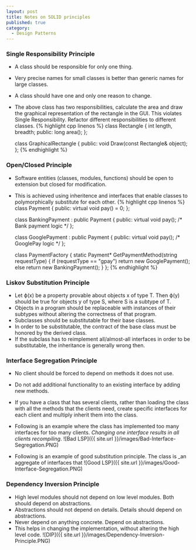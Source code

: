 ```yaml
---
layout: post
title: Notes on SOLID principles
published: true
category:
  - Design Patterns
---
```


### Single Responsibility Principle
* A class should be responsible for only one thing.
* Very precise names for small classes is better than generic names for large classes.
* A class should have one and only one reason to change. 
* The above class has two responsibilities, calculate the area and draw the graphical representation of the rectangle in the GUI. This violates Single Responsibility. Refactor different responsibilities to different classes.
{% highlight cpp linenos %}
    class Rectangle
    {
        int length, breadth;
    public:
        long area();
    };

    class GraphicalRectangle
    {
    public:
        void Draw(const Rectangle& object);
    };
{% endhighlight %}

### Open/Closed Principle
* Software entities (classes, modules, functions) should be open to extension but closed for modification.
* This is achieved using inheritence and interfaces that enable classes to polymorphically substitute for each other.
{% highlight cpp linenos %}
    class Payment
    {
    public:
        virtual void pay() = 0;
    };

    class BankingPayment : public Payment
    {
    public:
        virtual void pay(); /* Bank payment logic */
    };

    class GooglePayment : public Payment
    {
    public:
        virtual void pay(); /* GooglePay logic */
    };

    class PaymentFactory
    {
        static Payment* GetPaymentMethod(string requestType)
        {
            if (requestType == "gpay")
                return new GooglePayment();
            else
                return new BankingPayment(); 
        }
    };
{% endhighlight %}

### Liskov Substitution Principle
* Let ϕ(x) be a property provable about objects x of type T.
Then ϕ(y) should be true for objects y of type S, where S is a subtype of T.
* Objects in a program should be replaceable with instances of their subtypes without altering the correctness of that program.
* Subclasses should be substitutable for their base classes.
* In order to be substitutable, the contract of the base class must be honored by the derived class.
* If the subclass has to reimplement all/almost-all interfaces in order to be substitutable, the inheritance is generally wrong then.

### Interface Segregation Principle
* No client should be forced to depend on methods it does not use.
* Do not add additional functionality to an existing interface by adding new methods.
* If you have a class that has several clients, rather than loading the class with all the methods that the clients need, create specific interfaces for each client and multiply inherit them into the class.
* Following is an example where the class has implemented too many interfaces for too many clients. _Changing one interface results in all clients recompiling_.
![Bad LSP]({{ site.url }}/images/Bad-Interface-Segregation.PNG)

* Following is an example of good substitution principle. The class is _an aggregate of interfaces that 
![Good LSP]({{ site.url }}/images/Good-Interface-Segregation.PNG)


### Dependency Inversion Principle
* High level modules should not depend on low level modules. Both should depend on abstractions.
* Abstractions should not depend on details. Details should depend on abstractions.
* Never depend on anything concrete. Depend on abstractions.
* This helps in changing the implementation, without altering the high level code.
![DIP]({{ site.url }}/images/Dependency-Inversion-Principle.PNG)